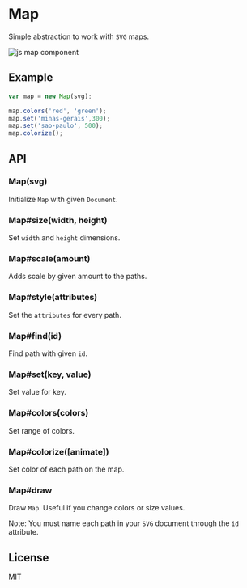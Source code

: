 # Map

Simple abstraction to work with `SVG` maps.

![js map component](http://f.cl.ly/items/0B3M2w0Z2Y2p46461d0c/Screen%20Shot%202012-11-09%20at%2011.25.20%20AM.png)

## Example

```js
var map = new Map(svg);

map.colors('red', 'green');
map.set('minas-gerais',300);
map.set('sao-paulo', 500);
map.colorize();
```

## API

### Map(svg)

Initialize `Map` with given `Document`.

### Map#size(width, height)

Set `width` and `height` dimensions.

### Map#scale(amount)

Adds scale by given amount to the paths.

### Map#style(attributes)

Set the `attributes` for every path. 

### Map#find(id)

Find path with given `id`.

### Map#set(key, value)

Set value for key. 

### Map#colors(colors)

Set range of colors.

### Map#colorize([animate])

Set color of each path on the map.

### Map#draw

Draw `Map`. Useful if you change colors or size values.

Note: You must name each path in your `SVG` document through the `id` attribute.

## License

MIT
